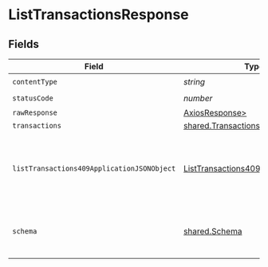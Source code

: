 # ListTransactionsResponse


## Fields

| Field                                                                                               | Type                                                                                                | Required                                                                                            | Description                                                                                         |
| --------------------------------------------------------------------------------------------------- | --------------------------------------------------------------------------------------------------- | --------------------------------------------------------------------------------------------------- | --------------------------------------------------------------------------------------------------- |
| `contentType`                                                                                       | *string*                                                                                            | :heavy_check_mark:                                                                                  | N/A                                                                                                 |
| `statusCode`                                                                                        | *number*                                                                                            | :heavy_check_mark:                                                                                  | N/A                                                                                                 |
| `rawResponse`                                                                                       | [AxiosResponse>](https://axios-http.com/docs/res_schema)                                            | :heavy_minus_sign:                                                                                  | N/A                                                                                                 |
| `transactions`                                                                                      | [shared.Transactions](../../models/shared/transactions.md)                                          | :heavy_minus_sign:                                                                                  | Success                                                                                             |
| `listTransactions409ApplicationJSONObject`                                                          | [ListTransactions409ApplicationJSON](../../models/operations/listtransactions409applicationjson.md) | :heavy_minus_sign:                                                                                  | The data type's dataset has not been requested or is still syncing.                                 |
| `schema`                                                                                            | [shared.Schema](../../models/shared/schema.md)                                                      | :heavy_minus_sign:                                                                                  | Your `query` parameter was not correctly formed                                                     |
